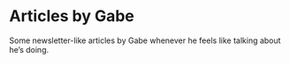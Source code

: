 # Articles by Gabe
Some newsletter-like articles by Gabe whenever he feels like talking about he’s doing.
